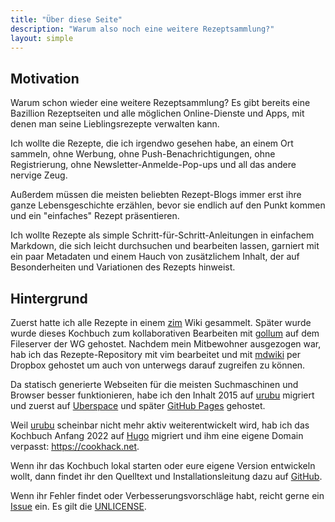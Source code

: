```yaml
---
title: "Über diese Seite"
description: "Warum also noch eine weitere Rezeptsammlung?"
layout: simple
---
```

## Motivation
Warum schon wieder eine weitere Rezeptsammlung? Es gibt bereits eine Bazillion Rezeptseiten und alle möglichen Online-Dienste und Apps, mit denen man seine Lieblingsrezepte verwalten kann.


Ich wollte die Rezepte, die ich irgendwo gesehen habe, an einem Ort sammeln, ohne Werbung, ohne Push-Benachrichtigungen, ohne Registrierung, ohne Newsletter-Anmelde-Pop-ups und all das andere nervige Zeug.


Außerdem müssen die meisten beliebten Rezept-Blogs immer erst ihre ganze Lebensgeschichte erzählen, bevor sie endlich auf den Punkt kommen und ein "einfaches" Rezept präsentieren.


Ich wollte Rezepte als simple Schritt-für-Schritt-Anleitungen in einfachem Markdown, die sich leicht durchsuchen und bearbeiten lassen, garniert mit ein paar Metadaten und einem Hauch von zusätzlichem Inhalt, der auf Besonderheiten und Variationen des Rezepts hinweist.

## Hintergrund

Zuerst hatte ich alle Rezepte in einem [zim](http://zim-wiki.org/) Wiki gesammelt. Später wurde wurde dieses Kochbuch zum kollaborativen Bearbeiten mit [gollum](https://github.com/gollum/gollum) auf dem Fileserver der WG gehostet. Nachdem mein Mitbewohner ausgezogen war, hab ich das Rezepte-Repository mit vim bearbeitet und mit [mdwiki](http://dynalon.github.io/mdwiki/#!index.md) per Dropbox gehostet um auch von unterwegs darauf zugreifen zu können.

Da statisch generierte Webseiten für die meisten Suchmaschinen und Browser besser funktionieren, habe ich den Inhalt 2015 auf [urubu](https://github.com/jandecaluwe/urubu) migriert und zuerst auf [Uberspace](https://uberspace.de) und später [GitHub Pages](https://pages.github.com/) gehostet.

Weil [urubu](https://github.com/jandecaluwe/urubu) scheinbar nicht mehr aktiv weiterentwickelt wird, hab ich das Kochbuch Anfang 2022 auf [Hugo](https://gohugo.io/) migriert und ihm eine eigene Domain verpasst: <https://cookhack.net>.

Wenn ihr das Kochbuch lokal starten oder eure eigene Version entwickeln wollt, dann findet ihr den Quelltext und Installationsleitung dazu auf [GitHub](https://github.com/skoenig/cookhack).

Wenn ihr Fehler findet oder Verbesserungsvorschläge habt, reicht gerne ein [Issue](https://github.com/skoenig/cookhack/issues) ein. Es gilt die [UNLICENSE](/LICENSE.txt).

